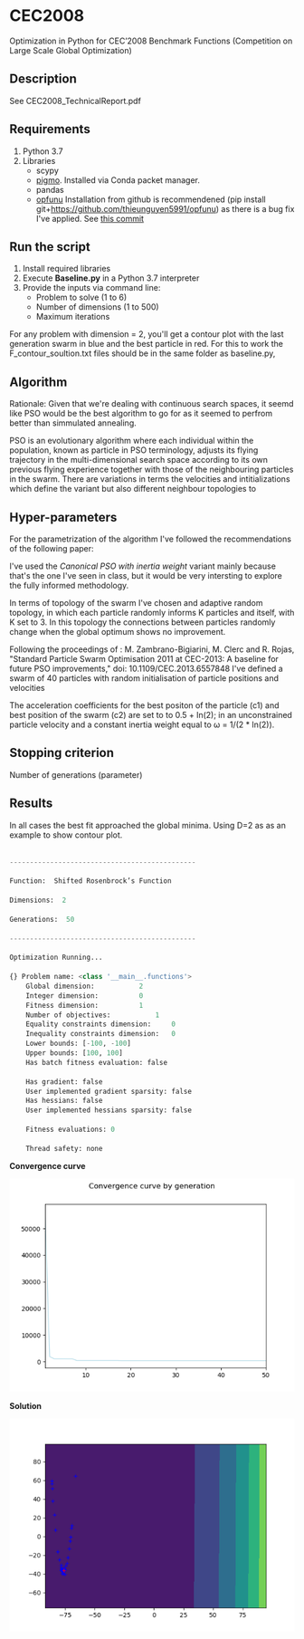 # CEC2008
Optimization in Python for CEC’2008 Benchmark Functions  (Competition on Large Scale Global Optimization)

## Description
See CEC2008_TechnicalReport.pdf

## Requirements
1. Python 3.7
2. Libraries
   - scypy
   - [pigmo](https://esa.github.io/pygmo2/install.html). Installed via Conda packet manager.
   - pandas
   - [opfunu](https://pypi.org/project/opfunu/) 
   Installation from github is recommendened (pip install git+https://github.com/thieunguyen5991/opfunu) as there is a bug fix I've    applied. See [this commit](https://github.com/thieunguyen5991/opfunu/commit/346f86686c38ce14238615165bc7547ced6390eb#diff-0dc1a3a4cb023fa8274168c2035ed91a)

## Run the script
1) Install required libraries
2) Execute **Baseline.py** in a Python 3.7 interpreter
3) Provide the inputs via command line:
   - Problem to solve (1 to 6)
   - Number of dimensions (1 to 500) 
   - Maximum iterations

For any problem with dimension = 2, you'll get a contour plot with the last generation swarm in blue and the best particle in red. For this to work the F_contour_soultion.txt files should be in the same folder as baseline.py,

## Algorithm

Rationale: Given that we're dealing with continuous search spaces, it seemd like PSO would be the best algorithm to go for as it seemed to perfrom better than simmulated annealing.

PSO is an evolutionary algorithm where each individual within the population, known as particle in PSO terminology, adjusts its flying trajectory in the multi-dimensional search space according to its own previous flying experience together with those of the neighbouring particles in the swarm. There are variations in terms the velocities and intitializations which define the variant but also different neighbour topologies to 

## Hyper-parameters

For the parametrization of the algorithm I've followed the recommendations of the following paper:

I've used the *Canonical PSO with inertia weight* variant mainly because that's the one I've seen in class, but it would be very intersting to explore the fully informed methodology.

In terms of topology of the swarm I've chosen and adaptive random topology, in which each particle randomly informs K particles and itself, with K set to 3. In this topology the connections between particles randomly change when the global optimum shows no improvement.

Following the proceedings of : M. Zambrano-Bigiarini, M. Clerc and R. Rojas, "Standard Particle Swarm Optimisation 2011 at CEC-2013: A baseline for future PSO improvements," doi: 10.1109/CEC.2013.6557848 I've defined a swarm of 40 particles with random initialisation of particle positions and velocities

The acceleration coefficients for the best positon of the particle (c1)  and best position of the swarm (c2) are set to to 0.5 + ln(2); 
in an unconstrained particle velocity and a constant inertia weight equal to ω = 1/(2 * ln(2)).


## Stopping criterion
Number of generations (parameter)

## Results
In all cases the best fit approached the global minima. Using D=2 as as an example to show contour plot.

```python

----------------------------------------------

Function:  Shifted Rosenbrock’s Function

Dimensions:  2

Generations:  50

----------------------------------------------

Optimization Running...

{} Problem name: <class '__main__.functions'>
	Global dimension:			2
	Integer dimension:			0
	Fitness dimension:			1
	Number of objectives:			1
	Equality constraints dimension:		0
	Inequality constraints dimension:	0
	Lower bounds: [-100, -100]
	Upper bounds: [100, 100]
	Has batch fitness evaluation: false

	Has gradient: false
	User implemented gradient sparsity: false
	Has hessians: false
	User implemented hessians sparsity: false

	Fitness evaluations: 0

	Thread safety: none
```


**Convergence curve**

![Convergence](https://github.com/mcrimi/CEC2008/blob/master/PSO_convergence.png?raw=true)

**Solution**


![Contour Plot](https://github.com/mcrimi/CEC2008/blob/master/Swarm.png?raw=true)

